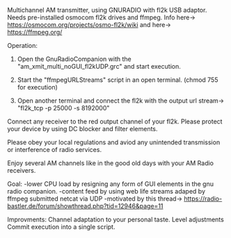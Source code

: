 Multichannel AM transmitter, using GNURADIO with fl2k USB adaptor.
Needs pre-installed osmocom fl2k drives and ffmpeg.
Info here-> https://osmocom.org/projects/osmo-fl2k/wiki and here-> https://ffmpeg.org/

Operation:
1. Open the GnuRadioCompanion with the "am_xmit_multi_noGUI_fl2kUDP.grc" and start execution.

2. Start the "ffmpegURLStreams" script in an open terminal. (chmod 755 for execution)
   
3. Open another terminal and connect the fl2k with the output url stream-> "fl2k_tcp -p 25000 -s 8192000"


Connect any receiver to the red output channel of your fl2k. Please protect your device by using DC blocker and filter elements. 

Please obey your local regulations and aviod any unintended transmission or interference of radio services.

Enjoy several AM channels like in the good old days with your AM Radio receivers.


Goal:
-lower CPU load by resigning any form of GUI elements in the gnu radio companion.
-content feed by using web life streams adaped by ffmpeg submitted netcat via UDP 
-motivated by this thread-> https://radio-bastler.de/forum/showthread.php?tid=12946&page=11


Improvments:
Channel adaptation to your personal taste.
Level adjustments
Commit execution into a single script.
